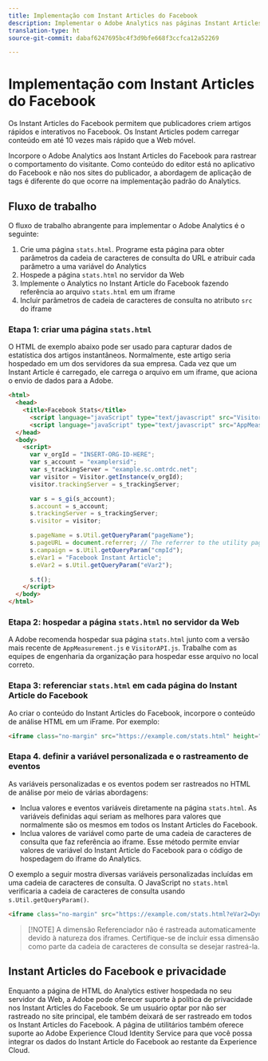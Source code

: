 ```yaml
---
title: Implementação com Instant Articles do Facebook
description: Implementar o Adobe Analytics nas páginas Instant Articles do Facebook.
translation-type: ht
source-git-commit: dabaf6247695bc4f3d9bfe668f3ccfca12a52269

---
```



# Implementação com Instant Articles do Facebook

Os Instant Articles do Facebook permitem que publicadores criem artigos rápidos e interativos no Facebook. Os Instant Articles podem carregar conteúdo em até 10 vezes mais rápido que a Web móvel.

Incorpore o Adobe Analytics aos Instant Articles do Facebook para rastrear o comportamento do visitante. Como conteúdo do editor está no aplicativo do Facebook e não nos sites do publicador, a abordagem de aplicação de tags é diferente do que ocorre na implementação padrão do Analytics.

## Fluxo de trabalho

O fluxo de trabalho abrangente para implementar o Adobe Analytics é o seguinte:

1. Crie uma página `stats.html`. Programe esta página para obter parâmetros da cadeia de caracteres de consulta do URL e atribuir cada parâmetro a uma variável do Analytics
1. Hospede a página `stats.html` no servidor da Web
1. Implemente o Analytics no Instant Article do Facebook fazendo referência ao arquivo `stats.html` em um iframe
1. Incluir parâmetros de cadeia de caracteres de consulta no atributo `src` do iframe

### Etapa 1: criar uma página `stats.html`

O HTML de exemplo abaixo pode ser usado para capturar dados de estatística dos artigos instantâneos. Normalmente, este artigo seria hospedado em um dos servidores da sua empresa. Cada vez que um Instant Article é carregado, ele carrega o arquivo em um iframe, que aciona o envio de dados para a Adobe.

```html
<html>
  <head>
    <title>Facebook Stats</title>
      <script language="javaScript" type="text/javascript" src="VisitorAPI.js"></script>
      <script language="javaScript" type="text/javascript" src="AppMeasurement.js"></script>
  </head>
  <body>
    <script>
      var v_orgId = "INSERT-ORG-ID-HERE";
      var s_account = "examplersid";
      var s_trackingServer = "example.sc.omtrdc.net";
      var visitor = Visitor.getInstance(v_orgId);
      visitor.trackingServer = s_trackingServer;

      var s = s_gi(s_account);
      s.account = s_account;
      s.trackingServer = s_trackingServer;
      s.visitor = visitor;

      s.pageName = s.Util.getQueryParam("pageName");
      s.pageURL = document.referrer; // The referrer to the utility page is the parent frame
      s.campaign = s.Util.getQueryParam("cmpId");
      s.eVar1 = "Facebook Instant Article";
      s.eVar2 = s.Util.getQueryParam("eVar2");

      s.t();
    </script>
  </body>
</html>
```

### Etapa 2: hospedar a página `stats.html` no servidor da Web

A Adobe recomenda hospedar sua página `stats.html` junto com a versão mais recente de `AppMeasurement.js` e `VisitorAPI.js`. Trabalhe com as equipes de engenharia da organização para hospedar esse arquivo no local correto.

### Etapa 3: referenciar `stats.html` em cada página do Instant Article do Facebook

Ao criar o conteúdo do Instant Articles do Facebook, incorpore o conteúdo de análise HTML em um iFrame. Por exemplo:

```html
<iframe class="no-margin" src="https://example.com/stats.html" height="0"></iframe>
```

### Etapa 4. definir a variável personalizada e o rastreamento de eventos

As variáveis personalizadas e os eventos podem ser rastreados no HTML de análise por meio de várias abordagens:

* Inclua valores e eventos variáveis diretamente na página `stats.html`. As variáveis definidas aqui seriam as melhores para valores que normalmente são os mesmos em todos os Instant Articles do Facebook.
* Inclua valores de variável como parte de uma cadeia de caracteres de consulta que faz referência ao iframe. Esse método permite enviar valores de variável do Instant Article do Facebook para o código de hospedagem do iframe do Analytics.

O exemplo a seguir mostra diversas variáveis personalizadas incluídas em uma cadeia de caracteres de consulta. O JavaScript no `stats.html` verificaria a cadeia de caracteres de consulta usando `s.Util.getQueryParam()`.

```html
<iframe class="no-margin" src="https://example.com/stats.html?eVar2=Dynamic%20article%20title&pageName=Example%20article%20name&cmpId=exampleID123" height="0"></iframe>
```

>[!NOTE] A dimensão Referenciador não é rastreada automaticamente devido à natureza dos iframes. Certifique-se de incluir essa dimensão como parte da cadeia de caracteres de consulta se desejar rastreá-la.

## Instant Articles do Facebook e privacidade

Enquanto a página de HTML do Analytics estiver hospedada no seu servidor da Web, a Adobe pode oferecer suporte à política de privacidade nos Instant Articles do Facebook. Se um usuário optar por não ser rastreado no site principal, ele também deixará de ser rastreado em todos os Instant Articles do Facebook. A página de utilitários também oferece suporte ao Adobe Experience Cloud Identity Service para que você possa integrar os dados do Instant Article do Facebook ao restante da Experience Cloud.
